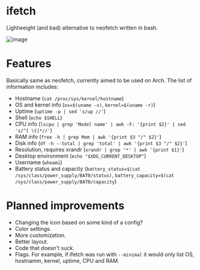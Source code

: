 # ifetch
Lightweight (and bad) alternative to neofetch written in bash.

![image](https://github.com/user-attachments/assets/994fd84c-f3a2-4f3e-9710-5d0ed0c688a2)

# Features
Basically same as neofetch, currently aimed to be used on Arch.
The list of information includes:
- Hostname (`cat /proc/sys/kernel/hostname`)
- OS and kernel info (`os=$(uname -s)`, `kernel=$(uname -r)`)
- Uptime (`uptime -p | sed 's/up //'`)
- Shell (`echo $SHELL`)
- CPU info (`lscpu | grep 'Model name' | awk -F: '{print $2}' | sed 's/^[ \t]*//'`)
- RAM info (`free -h | grep Mem | awk '{print $3 "/" $2}'`)
- Disk info (`df -h --total | grep 'total' | awk '{print $3 "/" $2}'`)
- Resolution, requires xrandr (`xrandr | grep '*' | awk '{print $1}'`)
- Desktop environment (`echo "$XDG_CURRENT_DESKTOP"`)
- Username (`whoami`)
- Battery status and capacity (`battery_status=$(cat /sys/class/power_supply/BAT0/status)`, `battery_capacity=$(cat /sys/class/power_supply/BAT0/capacity`)

# Planned improvements
- Changing the icon based on some kind of a config?
- Color settings.
- More customization.
- Better layout.
- Code that doesn't suck.
- Flags.
    For example, if ifetch was run with `--minimal` it would only list OS, hostnamm, kernel, uptime, CPU and RAM.
